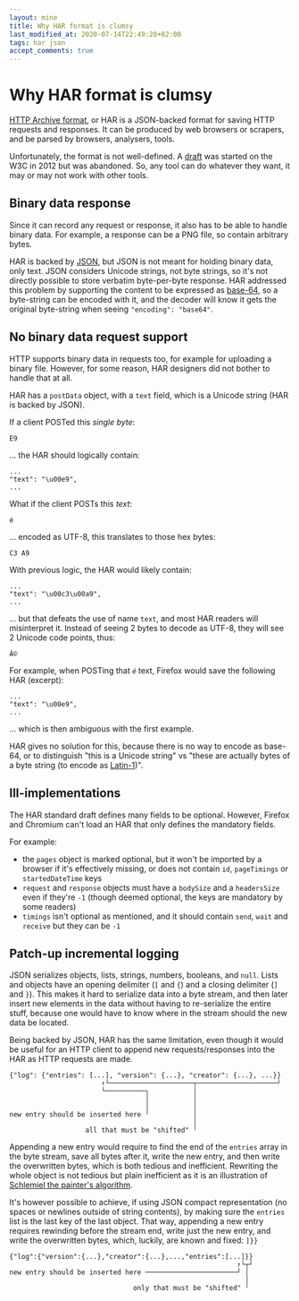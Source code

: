 ```yaml
---
layout: mine
title: Why HAR format is clumsy
last_modified_at: 2020-07-14T22:49:20+02:00
tags: har json
accept_comments: true
---
```


# Why HAR format is clumsy

[HTTP Archive format](https://en.wikipedia.org/wiki/HAR_(file_format)), or HAR is a JSON-backed format for saving HTTP requests and responses.
It can be produced by web browsers or scrapers, and be parsed by browsers, analysers, tools.

Unfortunately, the format is not well-defined. A [draft](https://w3c.github.io/web-performance/specs/HAR/Overview.html) was started on the W3C in 2012 but was abandoned. So, any tool can do whatever they want, it may or may not work with other tools.

## Binary data response

Since it can record any request or response, it also has to be able to handle binary data.
For example, a response can be a PNG file, so contain arbitrary bytes.

HAR is backed by [JSON](https://www.json.org), but JSON is not meant for holding binary data, only text.
JSON considers Unicode strings, not byte strings, so it's not directly possible to store verbatim byte-per-byte response.
HAR addressed this problem by supporting the content to be expressed as [base-64](https://en.wikipedia.org/wiki/Base64), so a byte-string can be encoded with it, and the decoder will know it gets the original byte-string when seeing `"encoding": "base64"`.

## No binary data request support

HTTP supports binary data in requests too, for example for uploading a binary file.
However, for some reason, HAR designers did not bother to handle that at all.

HAR has a `postData` object, with a `text` field, which is a Unicode string (HAR is backed by JSON).

If a client POSTed this *single byte*:

	E9

... the HAR should logically contain:

	...
	"text": "\u00e9",
	...

What if the client POSTs this *text*:

	é

... encoded as UTF-8, this translates to those hex bytes:

	C3 A9

With previous logic, the HAR would likely contain:

	...
	"text": "\u00c3\u00a9",
	...

... but that defeats the use of name `text`, and most HAR readers will misinterpret it.
Instead of seeing 2 bytes to decode as UTF-8, they will see 2 Unicode code points, thus:

	Ã©

For example, when POSTing that *`é`* text, Firefox would save the following HAR (excerpt):

	...
	"text": "\u00e9",
	...

... which is then ambiguous with the first example.

HAR gives no solution for this, because there is no way to encode as base-64, or to distinguish "this is a Unicode string" vs "these are actually bytes of a byte string (to encode as [Latin-1](https://en.wikipedia.org/wiki/ISO/IEC_8859-1))".

## Ill-implementations

The HAR standard draft defines many fields to be optional. However, Firefox and Chromium can't load an HAR that only defines the mandatory fields.

For example:
- the `pages` object is marked optional, but it won't be imported by a browser if it's effectively missing, or does not contain `id`, `pageTimings` or `startedDateTime` keys
- `request` and `response` objects must have a `bodySize` and a `headersSize` even if they're `-1` (though deemed optional, the keys are mandatory by some readers)
- `timings` isn't optional as mentioned, and it should contain `send`, `wait` and `receive` but they can be `-1`

## Patch-up incremental logging

JSON serializes objects, lists, strings, numbers, booleans, and `null`. Lists and objects have an opening delimiter (`[` and `{`) and a closing delimiter (`]` and `}`). This makes it hard to serialize data into a byte stream, and then later insert new elements in the data without having to re-serialize the entire stuff, because one would have to know where in the stream should the new data be located.

Being backed by JSON, HAR has the same limitation, even though it would be useful for an HTTP client to append new requests/responses into the HAR as HTTP requests are made.

	{"log": {"entries": [...], "version": {...}, "creator": {...}, ...}}
	                       ↑└─────────────────────┬────────────────────┘
	                       └──────────┐           │
	                                  │           │
	                                  │           │
	new entry should be inserted here ╵           │
	                                              │
	                   all that must be "shifted" ╵

Appending a new entry would require to find the end of the `entries` array in the byte stream, save all bytes after it, write the new entry, and then write the overwritten bytes, which is both tedious and inefficient.
Rewriting the whole object is not tedious but plain inefficient as it is an illustration of [Schlemiel the painter's algorithm](https://en.wikipedia.org/wiki/Joel_Spolsky#Schlemiel_the_Painter's_algorithm).

It's however possible to achieve, if using JSON compact representation (no spaces or newlines outside of string contents), by making sure the `entries` list is the last key of the last object.
That way, appending a new entry requires rewinding before the stream end, write just the new entry, and write the overwritten bytes, which, luckily, are known and fixed: `]}}`

	{"log":{"version":{...},"creator":{...},...,"entries":[...]}}
	                                                         ↑└┬┘
	new entry should be inserted here ───────────────────────┘ │
	                                                           │
	                               only that must be "shifted" ╵

